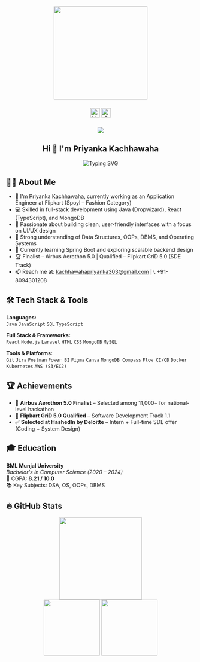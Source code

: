 <div align="center">
  <img height="250" src="https://media.tenor.com/S59bPkT0pqcAAAAC/programming.gif" />
</div>

###

<div align="center">
  <a href="https://www.linkedin.com/in/priyanka-721a15249" target="blank">
    <img src="https://img.shields.io/static/v1?message=LinkedIn&logo=linkedin&label=&color=0077B5&logoColor=white&labelColor=&style=for-the-badge" height="25" alt="LinkedIn logo" />
  </a>
  <a href="mailto:kachhawahapriyanka303@gmail.com" target="blank">
    <img src="https://img.shields.io/static/v1?message=Gmail&logo=gmail&label=&color=D14836&logoColor=white&labelColor=&style=for-the-badge" height="25" alt="Gmail logo" />
  </a>
</div>

###

<div align="center">
  <img src="https://visitor-badge.laobi.icu/badge?page_id=chiki012.chiki012&left_color=mediumturquoise&right_color=mediumorchid" />
</div>

<h2 align="center">Hi 👋 I'm Priyanka Kachhawaha</h2>

<p align="center">
  <a href="https://git.io/typing-svg">
    <img src="https://readme-typing-svg.herokuapp.com?font=Fira+Code&weight=600&size=24&duration=4000&pause=200&color=0EBDCA&center=true&width=650&lines=Application+Engineer+at+Flipkart;Full+Stack+Developer+%7C+Java+%2B+React+%2B+MongoDB;UI%2FUX+Design+%7C+Figma+%7C+Canva;Tech+Explorer+%7C+Hackathon+Finalist;CS+Engineer+%7C+Always+Learning" alt="Typing SVG" />
  </a>
</p>

## 👩‍💻 About Me

- 👋 I'm Priyanka Kachhawaha, currently working as an Application Engineer at Flipkart (Spoyl – Fashion Category)
- 💻 Skilled in full-stack development using Java (Dropwizard), React (TypeScript), and MongoDB
- 🎨 Passionate about building clean, user-friendly interfaces with a focus on UI/UX design
- 🧠 Strong understanding of Data Structures, OOPs, DBMS, and Operating Systems
- 🌱 Currently learning Spring Boot and exploring scalable backend design
- 🏆 Finalist – Airbus Aerothon 5.0 | Qualified – Flipkart GriD 5.0 (SDE Track)
- 📫 Reach me at: kachhawahapriyanka303@gmail.com | 📞 +91-8094301208

## 🛠️ Tech Stack & Tools

**Languages:**  
`Java` `JavaScript` `SQL` `TypeScript`

**Full Stack & Frameworks:**  
`React` `Node.js` `Laravel` `HTML` `CSS` `MongoDB` `MySQL`

**Tools & Platforms:**  
`Git` `Jira` `Postman` `Power BI` `Figma` `Canva` `MongoDB Compass` `Flow CI/CD` `Docker` `Kubernetes` `AWS (S3/EC2)`

## 🏆 Achievements

- 🛫 **Airbus Aerothon 5.0 Finalist** – Selected among 11,000+ for national-level hackathon
- 🧩 **Flipkart GriD 5.0 Qualified** – Software Development Track 1.1
- ✅ **Selected at HashedIn by Deloitte** – Intern + Full-time SDE offer (Coding + System Design)

## 🎓 Education

**BML Munjal University**  
*Bachelor's in Computer Science (2020 – 2024)*  
📍 CGPA: **8.21 / 10.0**  
📚 Key Subjects: DSA, OS, OOPs, DBMS

## 🔥 GitHub Stats

<div align="center">
  <img src="https://streak-stats.demolab.com?user=chiki012&theme=dark&hide_border=false&border_radius=5" height="220" />
</div>

<div align="center">
  <img src="https://github-readme-stats.vercel.app/api?username=chiki012&show_icons=true&count_private=true&theme=dracula&hide_border=false" height="150" />
  <img src="https://github-readme-stats.vercel.app/api/top-langs/?username=chiki012&layout=compact&theme=dracula&hide_border=false" height="150" />
</div>
